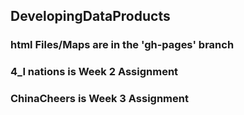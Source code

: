 ##  DevelopingDataProducts

### html Files/Maps are in the 'gh-pages' branch

### 4_I nations is Week 2 Assignment

### ChinaCheers is Week 3 Assignment
